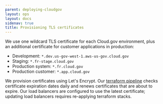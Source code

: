 ```yaml
---
parent: deploying-cloudgov
layout: ops
layout: docs
sidenav: true
title: Provisioning TLS certificates
---
```


We use one wildcard TLS certificate for each Cloud.gov environment, plus an additional certificate for customer applications in production:

* Development: `*.dev.us-gov-west-1.aws-us-gov.cloud.gov`
* Staging: `*.fr-stage.cloud.gov`
* Production system: `*.fr.cloud.gov`
* Production customer: `*.app.cloud.gov`

We provision certificates using Let's Encrypt. Our [terraform pipeline](https://ci.fr.cloud.gov/teams/main/pipelines/terraform-provision) checks certificate expiration dates daily and renews certificates that are about to expire. Our load balancers are configured to use the latest certificate; updating load balancers requires re-applying terraform stacks.
